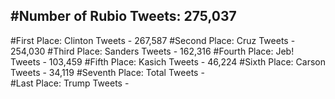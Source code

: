 #Number of Rubio Tweets: 275,037
---
#First Place: Clinton Tweets - 267,587
#Second Place: Cruz Tweets - 254,030
#Third Place: Sanders Tweets - 162,316
#Fourth Place: Jeb! Tweets - 103,459
#Fifth Place: Kasich Tweets - 46,224
#Sixth Place: Carson Tweets - 34,119
#Seventh Place: Total Tweets -  
#Last Place: Trump Tweets - 
